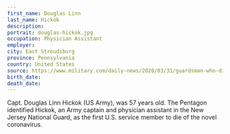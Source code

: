 ```yaml
---
first_name: Douglas Linn
last_name: Hickok
description: 
portrait: douglas-hickok.jpg
occupation: Physician Assistant
employer: 
city: East Stroudsburg
province: Pennsylvania
country: United States
source: https://www.military.com/daily-news/2020/03/31/guardsman-who-died-covid-19-remembered-1st-responder-passion-serve.html
birth_date: 
death_date: 
---
```


Capt. Douglas Linn Hickok (US Army), was 57 years old. The Pentagon identified Hickok, an Army captain and physician assistant in the New Jersey National Guard, as the first U.S. service member to die of the novel coronavirus.